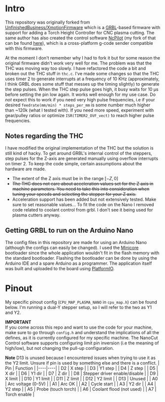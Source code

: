 # Intro
This repository was originally forked from
[UnfinishedBusiness/XmotionFirmware](https://github.com/UnfinishedBusiness/XmotionFirmware)
which is a [GRBL](https://github.com/grbl/grbl)-based firmware with support for
adding a Torch Height Controller for CNC plasma cutting. The same author has
also created the control software [NcPilot](https://github.com/UnfinishedBusiness/ncPilot)
(my fork of that can be found [here](https://github.com/gfx-jonte/nanocut-control)),
which is a cross-platform g-code sender compatible with this firmware.

At the moment I don't remember why I had to fork it but for some reason the
original firmware didn't work very well for me. The problem was that the THC
was moving way too slowly. I have refactored the code a bit and broken out the
THC stuff in `thc.c`. I've made some changes so that the THC uses timer 2 to
generate interrupts at a frequency of 10 KHz (approximately, I think GRBL does
some stuff that messes up the timing slightly) to generate the step pulses.
When the THC step pulse goes high, it busy waits for 10 &mu;s before setting the
pin low again. It works well enough for my use case. Do _not_ expect this to
work if you need very high pulse frequencies, i.e if your desired
`feedrate(mm/min) * steps_per_mm` is some number much higher than ~120k (what
I tested with). If you need more speed, experiment with gear/pulley ratios or
optimize `ISR(TIMER2_OVF_vect)` to reach higher pulse frequencies.

## Notes regarding the THC
I have modified the original implementation of the THC but the solution is still
kind of hacky. To get around GRBL's internal control of the steppers, step
pulses for the Z-axis are generated manually using overflow interrupts on timer 2.
To keep the code simple, certain assumptions about the hardware are made.

- The extent of the Z axis must be in the range $[-Z,0]$
- ~~The THC does not care about acceleration values set for the Z axis in machine
parameters. You need to take this into consideration when tuning your speeds and
selecting the stepper for your Z axis.~~
- Acceleration support has been added but not extensively tested. Make sure to set
reasonable values... To fit the code on the Nano I removed code related to coolant
control from grbl. I don't see it being used for plasma cutters anyway.


## Getting GRBL to run on the Arduino Nano
The config files in this repository are made for using an Arduino Nano
(although the configs can easily be changed). I used the [Minicore](https://github.com/MCUdude/MiniCore)
bootloader since the whole application wouldn't fit in the flash memory with
the standard bootloader. Flashing the bootloader can be done by using the
Arduino IDE and a spare Arduino as a programmer. The application itself was
built and uploaded to the board using [PlatformIO](https://platformio.org/).

# Pinout
My specific pinout config (`CPU_MAP_PLASMA_NANO` in `cpu_map.h`) can be found below. I'm running a dual-Y stepper setup, so I will refer to the two as Y1 and Y2. 

**IMPORTANT**\
If you come across this repo and want to use the code for your machine, make sure to go through `config.h` and understand the implications of all the defines, as it is currently configured for my specific machine. The NanoCut Control software supports configuring limit pin inversion (i.e the meaning of high/low), but not changing the pull-up configuration. 

**Note** D13 is unused because I encountered issues when trying to use it as the Y2 limit. Unsure if pin is used by something else and there is a conflict.
| Pin | Function |
|----|----|
| D2 | X step |
| D3 | Y1 step |
| D4 | Z step |
| D5 | X dir |
| D6 | Y1 dir |
| D7 | Z dir |
| D8 | Stepper driver enable/disable |
| D9 | X limit |
| D10 | Y1 limit |
| D11 | Z limit |
| D12 | Y2 limit |
| D13 | Unused |
| A0 | Arc voltage (0-5V) |
| A1 | Arc OK |
| A2 | Cycle start |
| A3 | Y2 dir |
| A4 | Y2 step |
| A5 | Probe (touch torch) |
| A6 | Coolant flood (not used) |
| A7 | Torch enable |
